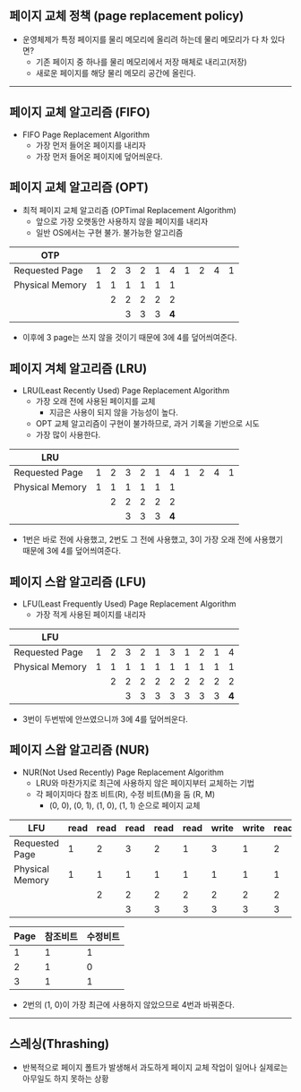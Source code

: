 ## 페이지 교체 정책 (page replacement policy)
* 운영체제가 특정 페이지를 물리 메모리에 올리려 하는데 물리 메모리가 다 차 있다면?
    + 기존 페이지 중 하나를 물리 메모리에서 저장 매체로 내리고(저장)
    + 새로운 페이지를 해당 물리 메모리 공간에 올린다.

---
## 페이지 교체 알고리즘 (FIFO)
* FIFO Page Replacement Algorithm
    + 가장 먼저 들어온 페이지를 내리자
    + 가장 먼저 들어온 페이지에 덮어씌운다.

## 페이지 교체 알고리즘 (OPT)
* 최적 페이지 교체 알고리즘 (OPTimal Replacement Algorithm)
    + 앞으로 가장 오랫동안 사용하지 않을 페이지를 내리자
    + 일반 OS에서는 구현 불가. 불가능한 알고리즘

| OTP             |   |   |   |   |   |       |   |   |   |   |
|-----------------|---|---|---|---|---|-------|---|---|---|---|
| Requested Page  | 1 | 2 | 3 | 2 | 1 | 4     | 1 | 2 | 4 | 1 |
| Physical Memory | 1 | 1 | 1 | 1 | 1 | 1     |   |   |   |   |
|                 |   | 2 | 2 | 2 | 2 | 2     |   |   |   |   |
|                 |   |   | 3 | 3 | 3 | **4** |   |   |   |   |
* 이후에 3 page는 쓰지 않을 것이기 때문에 3에 4를 덮어씌여준다.

## 페이지 겨체 알고리즘 (LRU)
* LRU(Least Recently Used) Page Replacement Algorithm
    + 가장 오래 전에 사용된 페이지를 교체
        - 지금은 사용이 되지 않을 가능성이 높다.
    + OPT 교체 알고리즘이 구현이 불가하므로, 과거 기록을 기반으로 시도
    * 가장 많이 사용한다.

| LRU             |   |   |   |   |   |       |   |   |   |   |
|-----------------|---|---|---|---|---|-------|---|---|---|---|
| Requested Page  | 1 | 2 | 3 | 2 | 1 | 4     | 1 | 2 | 4 | 1 |
| Physical Memory | 1 | 1 | 1 | 1 | 1 | 1     |   |   |   |   |
|                 |   | 2 | 2 | 2 | 2 | 2     |   |   |   |   |
|                 |   |   | 3 | 3 | 3 | **4** |   |   |   |   |

* 1번은 바로 전에 사용했고, 2번도 그 전에 사용했고, 3이 가장 오래 전에 사용했기 때문에 3에 4를 덮어씌여준다.

## 페이지 스왑 알고리즘 (LFU)
* LFU(Least Frequently Used) Page Replacement Algorithm
    + 가장 적게 사용된 페이지를 내리자

| LFU             |   |   |   |   |   |   |   |   |   |       |
|-----------------|---|---|---|---|---|---|---|---|---|-------|
| Requested Page  | 1 | 2 | 3 | 2 | 1 | 3 | 1 | 2 | 1 | 4     |
| Physical Memory | 1 | 1 | 1 | 1 | 1 | 1 | 1 | 1 | 1 | 1     |
|                 |   | 2 | 2 | 2 | 2 | 2 | 2 | 2 | 2 | 2     |
|                 |   |   | 3 | 3 | 3 | 3 | 3 | 3 | 3 | **4** |

* 3번이 두번밖에 안쓰였으니까 3에 4를 덮어씌운다.

## 페이지 스왑 알고리즘 (NUR)
* NUR(Not Used Recently) Page Replacement Algorithm
    + LRU와 마찬가지로 최근에 사용하지 않은 페이지부터 교체하는 기법
    + 각 페이지마다 참조 비트(R), 수정 비트(M)을 둠 (R, M)
        - (0, 0), (0, 1), (1, 0), (1, 1) 순으로 페이지 교체

| LFU             | read | read | read | read | read | write | write | read | write | read  |
|-----------------|------|------|------|------|------|-------|-------|------|-------|-------|
| Requested Page  | 1    | 2    | 3    | 2    | 1    | 3     | 1     | 2    | 1     | 4     |
| Physical Memory | 1    | 1    | 1    | 1    | 1    | 1     | 1     | 1    | 1     | 1     |
|                 |      | 2    | 2    | 2    | 2    | 2     | 2     | 2    | 2     | **4** |
|                 |      |      | 3    | 3    | 3    | 3     | 3     | 3    | 3     | 3     |

| Page | 참조비트 | 수정비트 |
|------|----------|----------|
| 1    | 1        | 1        |
| 2    | 1        | 0        |
| 3    | 1        | 1        |

* 2번의 (1, 0)이 가장 최근에 사용하지 않았으므로 4번과 바꿔준다.

---
## 스레싱(Thrashing)
* 반복적으로 페이지 폴트가 발생해서 과도하게 페이지 교체 작업이 일어나 실제로는 아무일도 하지 못하는 상황